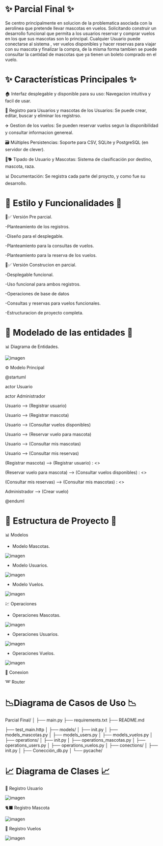 # ✨ Parcial Final ✨ 

Se centro principalmente en solucion de la problematica asociada con la aerolinea que pretende llevar mascotas en vuelos. Solicitando construir un desarrollo funcional que permita a los usuarios reservar y comprar vuelos en los que sus mascotas son lo principal. Cualquier Usuario puede conectarse al sistema , ver vuelos disponibles y hacer reservas para viajar con su mascota y finalizar la compra, de la misma forma tambien se puede consultar la cantidad de mascotas que ya tienen un boleto comprado en el vuelo.


# ✨ Características Principales ✨

  🏠 Interfaz desplegable y disponible para su uso: Navegacion intuitiva y facil de usar.
  
  📱 Registro para Usuarios y mascotas de los Usuarios: Se puede crear, editar, buscar y eliminar los registrso. 
  
  ✈️​ Gestion de los vuelos: Se pueden reservar vuelos segun la disponibilidad y consultar informacion genereal.
  
  🗃️ Múltiples Persistencias: Soporte para CSV, SQLite y PostgreSQL (en servidor de clever).
  
  👥​🐕 Tipado de Usuario y Mascotas: Sistema de clasificación por destino, mascota, raza.
  
  📊 Documentación: Se registra cada parte del proycto, y como fue su desarrollo.


# 🌟​ Estilo y Funcionalidades 🌟​

​💙​✅ Versión Pre parcial.

  -Planteamiento de los registros.
 
  -Diseño para el desplegable.
  
  -Planteamiento para la consultas de vuelos.
  
  -Planteamiento para la reserva de los vuelos.

💙​✅ Versión Construcion en parcial.

  -Desplegable funcional.
  
  -Uso funcional para ambos registros.
  
  -Operaciones de base de datos
  
  -Consultas y reservas para vuelos funcionales.
  
  -Estructuracion de proyecto completa.
  

# 👔​ Modelado de las entidades 👔​

📊 Diagrama de Entidades.

![imagen](https://github.com/user-attachments/assets/072820fd-8398-4962-bb4f-74eb7cfe6019)

⚙️​ Modelo Principal

@startuml

actor Usuario

actor Administrador

Usuario --> (Registrar usuario)

Usuario --> (Registrar mascota)

Usuario --> (Consultar vuelos disponibles)

Usuario --> (Reservar vuelo para mascota)

Usuario --> (Consultar mis mascotas)

Usuario --> (Consultar mis reservas)

(Registrar mascota) --> (Registrar usuario) : <>

(Reservar vuelo para mascota) --> (Consultar vuelos disponibles) : <>

(Consultar mis reservas) --> (Consultar mis mascotas) : <>

Administrador --> (Crear vuelo)

@enduml


# 🚧​ Estructura de Proyecto ​🚥​

📊​ Modelos 

- Modelo Mascotas.
  
![imagen](https://github.com/user-attachments/assets/58f7ee24-523f-4dac-b1aa-bbbe73353d75)

- Modelo Usuarios.
  
![imagen](https://github.com/user-attachments/assets/4d20ae05-ffc8-41c9-a433-be5a25cf3587)

- Modelo Vuelos.

![imagen](https://github.com/user-attachments/assets/f8842b72-b9b6-4eda-bf8d-879c3d3dc05c)


💹​ Operaciones

- Operaciones Mascotas.
  
![imagen](https://github.com/user-attachments/assets/7c7136ec-25d3-43d8-86af-ead77fd4cccd)

- Operaciones Usuarios.
  
![imagen](https://github.com/user-attachments/assets/e6773cd7-dc0a-411b-a0e3-9b3953d6c85e)

- Operaciones Vuelos.

![imagen](https://github.com/user-attachments/assets/4fe99d98-f1e8-42cd-bc08-0590d987c149)


📡​ Conexion

➿​ Router


# 📉​ Diagrama de Casos de Uso 📉​

Parcial Final/
│
├── main.py
├── requirements.txt
├── README.md

├── test_main.http
│
├── models/
│ ├── init.py
│ ├── models_mascotas.py
│ ├── models_users.py
│ ├── models_vuelos.py
│
├── operations/
│ ├── init.py
│ ├── operations_mascotas.py
│ ├── operations_users.py
│ ├── operations_vuelos.py
│
├── conections/
│ ├── init.py
│ ├── Conección_db.py
│
└── pycache/


# 📈 Diagrama de Clases 📈 

🧔​ Registro Usuario

![imagen](https://github.com/user-attachments/assets/8d894fcf-ff95-49a7-85b9-dc450a80994d)

🐈‍⬛​ Registro Mascota 

![imagen](https://github.com/user-attachments/assets/ed0f24b1-7a01-44ed-aaff-286550c80725)

🚀​ Registro Vuelos

![imagen](https://github.com/user-attachments/assets/60e10dd9-af30-4b0f-9ef7-e1d9ac075aed)


